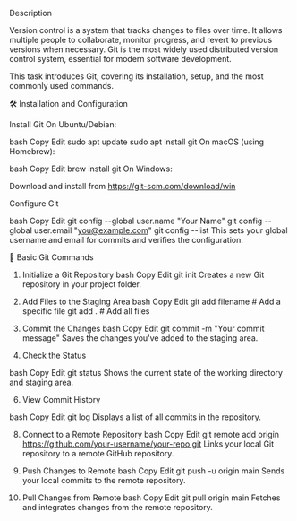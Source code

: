 Description

Version control is a system that tracks changes to files over time. It allows multiple people to collaborate, monitor progress, and revert to previous versions when necessary. Git is the most widely used distributed version control system, essential for modern software development.

This task introduces Git, covering its installation, setup, and the most commonly used commands.

🛠️ Installation and Configuration

Install Git
On Ubuntu/Debian:

bash
Copy
Edit
sudo apt update
sudo apt install git
On macOS (using Homebrew):

bash
Copy
Edit
brew install git
On Windows:

Download and install from https://git-scm.com/download/win

Configure Git

bash
Copy
Edit
git config --global user.name "Your Name"
git config --global user.email "you@example.com"
git config --list
This sets your global username and email for commits and verifies the configuration.

🔁 Basic Git Commands

1. Initialize a Git Repository
bash
Copy
Edit
git init
Creates a new Git repository in your project folder.

2. Add Files to the Staging Area
bash
Copy
Edit
git add filename      # Add a specific file
git add .             # Add all files
4. Commit the Changes
bash
Copy
Edit
git commit -m "Your commit message"
Saves the changes you've added to the staging area.

5. Check the Status

bash
Copy
Edit
git status
Shows the current state of the working directory and staging area.

6. View Commit History

bash
Copy
Edit
git log
Displays a list of all commits in the repository.

8. Connect to a Remote Repository
bash
Copy
Edit
git remote add origin https://github.com/your-username/your-repo.git
Links your local Git repository to a remote GitHub repository.

9. Push Changes to Remote
bash
Copy
Edit
git push -u origin main
Sends your local commits to the remote repository.

10. Pull Changes from Remote
bash
Copy
Edit
git pull origin main
Fetches and integrates changes from the remote repository.
